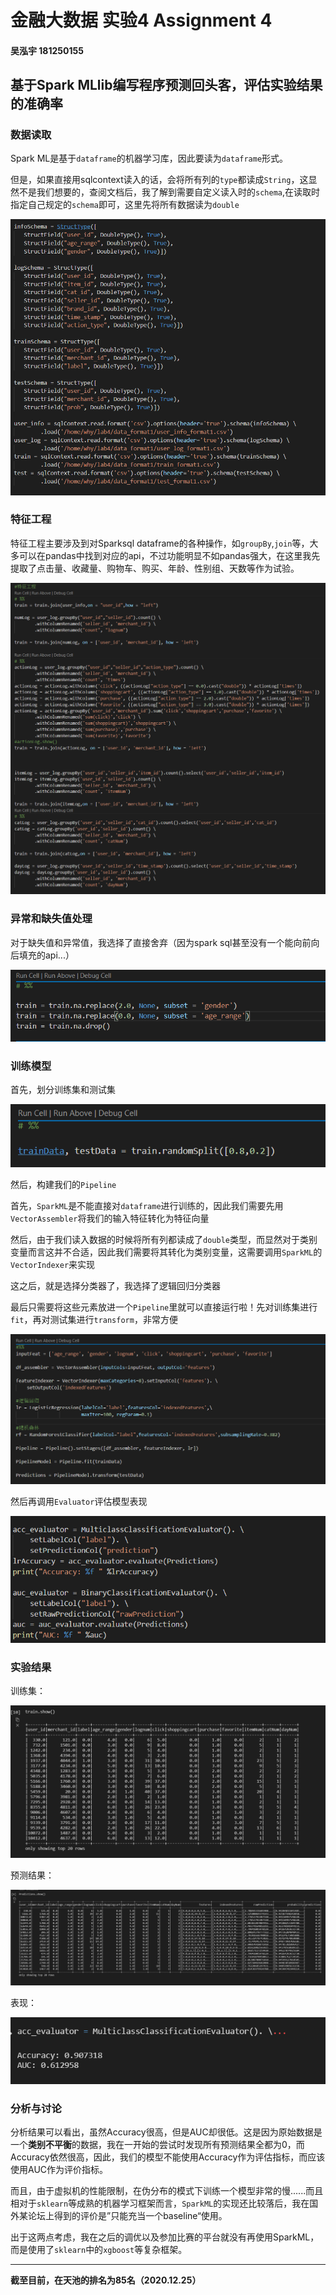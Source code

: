 # 金融大数据 实验4 Assignment 4

####  吴泓宇 181250155

## 基于Spark MLlib编写程序预测回头客，评估实验结果的准确率

### 数据读取

Spark ML是基于`dataframe`的机器学习库，因此要读为`dataframe`形式。

但是，如果直接用sqlcontext读入的话，会将所有列的`type`都读成`String`，这显然不是我们想要的，查阅文档后，我了解到需要自定义读入时的`schema`,在读取时指定自己规定的`schema`即可，这里先将所有数据读为`double`

![](figures/4.png)

### 特征工程

特征工程主要涉及到对Sparksql dataframe的各种操作，如`groupBy`,`join`等，大多可以在pandas中找到对应的api，不过功能明显不如pandas强大，在这里我先提取了点击量、收藏量、购物车、购买、年龄、性别组、天数等作为试验。

![](figures/5.png)

### 异常和缺失值处理
对于缺失值和异常值，我选择了直接舍弃（因为spark sql甚至没有一个能向前向后填充的api...）

![](figures/6.png)

### 训练模型

首先，划分训练集和测试集

![](figures/7.png)

然后，构建我们的`Pipeline`

首先，`SparkML`是不能直接对`dataframe`进行训练的，因此我们需要先用`VectorAssembler`将我们的输入特征转化为特征向量

然后，由于我们读入数据的时候将所有列都读成了`double`类型，而显然对于类别变量而言这并不合适，因此我们需要将其转化为类别变量，这需要调用`SparkML`的`VectorIndexer`来实现

这之后，就是选择分类器了，我选择了逻辑回归分类器

最后只需要将这些元素放进一个`Pipeline`里就可以直接运行啦！先对训练集进行`fit`，再对测试集进行`transform`，非常方便

![](figures/8.png)

然后再调用`Evaluator`评估模型表现

![](figures/9.png)

### 实验结果

训练集：

![](figures/3.png)

预测结果：

![](figures/2.png)

表现：

![](figures/1.png)

### 分析与讨论

分析结果可以看出，虽然Accuracy很高，但是AUC却很低。这是因为原始数据是一个**类别不平衡**的数据，我在一开始的尝试时发现所有预测结果全都为0，而Accuracy依然很高，因此，我们的模型不能使用Accuracy作为评估指标，而应该使用AUC作为评价指标。

而且，由于虚拟机的性能限制，在伪分布的模式下训练一个模型非常的慢......而且相对于`sklearn`等成熟的机器学习框架而言，`SparkML`的实现还比较落后，我在国外某论坛上得到的评价是”只能充当一个baseline“使用。

出于这两点考虑，我在之后的调优以及参加比赛的平台就没有再使用SparkML，而是使用了`sklearn`中的`xgboost`等复杂框架。

--------------------------------

**截至目前，在天池的排名为85名（2020.12.25）**
